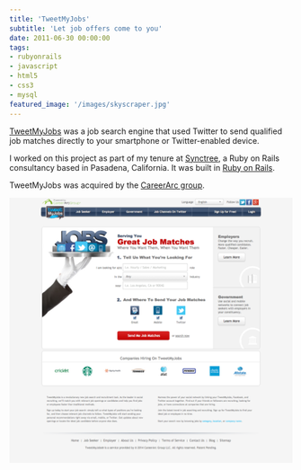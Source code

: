 ```yaml
---
title: 'TweetMyJobs'
subtitle: 'Let job offers come to you'
date: 2011-06-30 00:00:00
tags:
- rubyonrails
- javascript
- html5
- css3
- mysql
featured_image: '/images/skyscraper.jpg'
---
```

[TweetMyJobs](http://www.tweetmyjobs.com) was a job search engine that used Twitter to send qualified job matches directly to your smartphone or Twitter-enabled device.

I worked on this project as part of my tenure at [Synctree](http://www.synctree.com), a Ruby on Rails consultancy based in Pasadena, California. It was built in [Ruby on Rails](http://rubyonrails.org/).

TweetMyJobs was acquired by the [CareerArc group](https://www.careerarc.com/).

<div class="gallery" data-columns="1">
	<img src="/images/projects/tweet_my_jobs/main.png">
</div>
